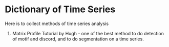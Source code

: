 # Dictionary of Time Series

Here is to collect methods of time series analysis

1. Matrix Profile Tutorial by Hugh - one of the best method to do detection of motif and discord, and to do segmentation on a time series.
